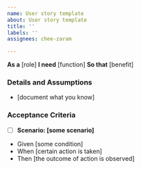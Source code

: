 ```yaml
---
name: User story template
about: User story template
title: ''
labels: ''
assignees: chee-zaram

---
```


**As a** [role]
**I need** [function]
**So that** [benefit]
      
### Details and Assumptions
* [document what you know]

### Acceptance Criteria
- [ ] **Scenario: [some scenario]**
- Given [some condition]
- When [certain action is taken]
- Then [the outcome of action is observed]
